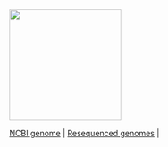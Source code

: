 <img src = "Phascolartus_cinereus.jpg" width = 200>

<br>

[NCBI genome](https://www.ncbi.nlm.nih.gov/assembly/GCF_002099425.1/)  |  [Resequenced genomes](https://www.ncbi.nlm.nih.gov/assembly/GCF_002099425.1/)  | 
